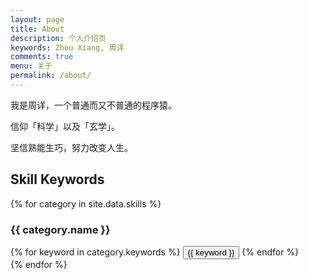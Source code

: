 ```yaml
---
layout: page
title: About
description: 个人介绍页
keywords: Zhou Xiang, 周详
comments: true
menu: 关于
permalink: /about/
---
```


我是周详，一个普通而又不普通的程序猿。

信仰「科学」以及「玄学」。

坚信熟能生巧，努力改变人生。


## Skill Keywords

{% for category in site.data.skills %}
### {{ category.name }}
<div class="btn-inline">
{% for keyword in category.keywords %}
<button class="btn btn-outline" type="button">{{ keyword }}</button>
{% endfor %}
</div>
{% endfor %}

